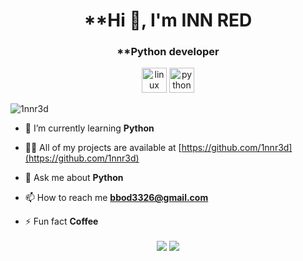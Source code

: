 <h1 align="center"> **Hi 👋, I'm INN RED</h1>
<h3 align="center"> **Python developer</h3>

<p align="center">
  <img src="https://devicons.github.io/devicon/devicon.git/icons/linux/linux-original.svg" alt="linux" width="40" height="40"/>
  <img src="https://devicons.github.io/devicon/devicon.git/icons/python/python-original.svg" alt="python" width="40" height="40"/>
</p>

<p align="left"> <img src="https://komarev.com/ghpvc/?username=1nnr3d" alt="1nnr3d" /> </p>

- 🌱 I’m currently learning **Python**

- 👨‍💻 All of my projects are available at [https://github.com/1nnr3d](https://github.com/1nnr3d)

- 💬 Ask me about **Python**

- 📫 How to reach me **bbod3326@gmail.com**

- ⚡ Fun fact **Coffee**

<p align="center">
    <a><img align="center" src="https://github-readme-stats.vercel.app/api?username=1nnr3d&count_private=true&show_icons=true&theme=vue"/></a>
    <a><img align="center" src="https://github-readme-stats.vercel.app/api/top-langs/?username=1nnr3d&theme=vue&hide=tex"/></a>
</p>
